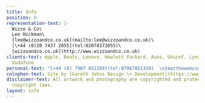 ```yaml
---
title: Info
position: 5
representation-text: |-
  Wizzo & Co\
  Lee Hickman\
  [lee@wizzoandco.co.uk](mailto:lee@wizzoandco.co.uk)\
  [\+44 (0)20 7437 2055](tel:02074372055)\
  [wizzoandco.co.uk](http://www.wizzoandco.co.uk)
clients-text: Apple, Beats, Lenovo, Hewlett Packard, Asos, Unicef, Lynx, Adidas, Google,
  Vodafone
personal-text: "[+44 (0) 7967 851359](tel:07967851359)  \n[matthewemvintaylor@gmail.com](mailto:matthewemvintaylor@gmail.com)"
colophon-text: Site by [Gareth Johns Design \+ Development](https://www.garethjohnsdesign.com)
disclaimer-text: All artwork and photography are copyrighted and protected under international
  copyright laws.
layout: info
---
```


